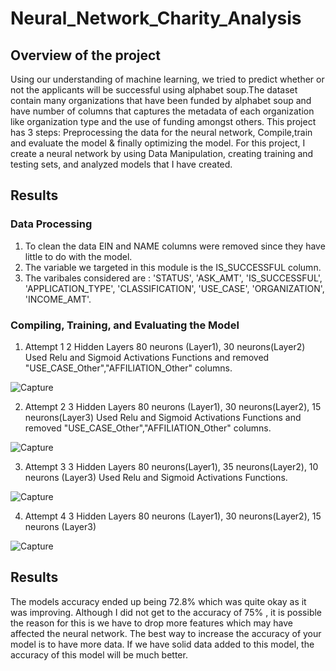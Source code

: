# Neural_Network_Charity_Analysis

## Overview of the project
Using our understanding of machine learning, we tried to predict whether or not the applicants will be successful using alphabet soup.The dataset contain many organizations that have been funded by alphabet soup and have number of columns that captures the metadata of each organization like organization type and the use of funding amongst others. This project has 3 steps: Preprocessing the data for the neural network, Compile,train and evaluate the model & finally optimizing the model.
For this project, I create a neural network by using Data Manipulation, creating training and testing sets, and analyzed models that I have created.

## Results
### Data Processing
1. To clean the data EIN and NAME columns were removed since they have little to do with the model.
2. The variable we targeted in this module is the IS_SUCCESSFUL column.
3. The varibales considered are : 'STATUS', 'ASK_AMT', 'IS_SUCCESSFUL', 'APPLICATION_TYPE', 'CLASSIFICATION', 'USE_CASE', 'ORGANIZATION', 'INCOME_AMT'.

### Compiling, Training, and Evaluating the Model
1. Attempt 1
2 Hidden Layers
80 neurons (Layer1), 30 neurons(Layer2)
Used Relu and Sigmoid Activations Functions and removed "USE_CASE_Other","AFFILIATION_Other" columns.

![Capture](https://user-images.githubusercontent.com/76858662/117715969-fe0ec380-b1a6-11eb-8d51-aefe5149801e.PNG)

2. Attempt 2
3 Hidden Layers
80 neurons (Layer1), 30 neurons(Layer2), 15 neurons(Layer3)
Used Relu and Sigmoid Activations Functions and removed "USE_CASE_Other","AFFILIATION_Other" columns.

![Capture](https://user-images.githubusercontent.com/76858662/117716145-3dd5ab00-b1a7-11eb-89d3-476a921c1440.PNG)

3. Attempt 3
3 Hidden Layers
80 neurons(Layer1), 35 neurons(Layer2), 10 neurons (Layer3)
Used Relu and Sigmoid Activations Functions.

![Capture](https://user-images.githubusercontent.com/76858662/117716457-9dcc5180-b1a7-11eb-9f7c-093f1ba9437a.PNG)

4. Attempt 4
3 Hidden Layers
80 neurons (Layer1), 30 neurons(Layer2), 15 neurons (Layer3)

![Capture](https://user-images.githubusercontent.com/76858662/117716612-cf451d00-b1a7-11eb-8c3b-1e258ede8b42.PNG)

## Results
The models accuracy ended up being 72.8% which was quite okay as it was improving. Although I did not get to the accuracy of 75% , it is possible the reason for this is we have to drop more features which may have affected the neural network. The best way to increase the accuracy of your model is to have more data. If we have solid data added to this model, the accuracy of this model will be much better.





